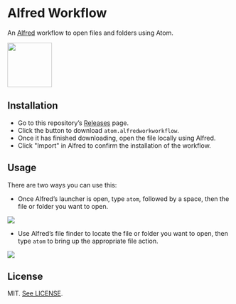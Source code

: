 Alfred Workflow
===============

An [Alfred](http://www.alfredapp.com/) workflow to open files and folders using Atom.

<img width="100" src="https://f.cloud.github.com/assets/296432/1209383/0e33ae04-25e8-11e3-9701-c9b38dbb7e45.png">

## Installation

- Go to this repository’s [Releases](https://github.com/atom/alfred-workflow/releases) page.
- Click the button to download `atom.alfredworkworkflow`.
- Once it has finished downloading, open the file locally using Alfred.
- Click "Import" in Alfred to confirm the installation of the workflow.

## Usage

There are two ways you can use this:

- Once Alfred’s launcher is open, type `atom`, followed by a space, then the
  file or folder you want to open.

![](https://f.cloud.github.com/assets/296432/1209350/7fd68e9c-25e7-11e3-918b-646e597c5ba2.png)

- Use Alfred’s file finder to locate the file or folder you want to open, then
  type `atom` to bring up the appropriate file action.

![](https://f.cloud.github.com/assets/296432/1209365/c4e93af2-25e7-11e3-8070-d695266bd79e.png)

## License

MIT. [See LICENSE](./LICENSE).
